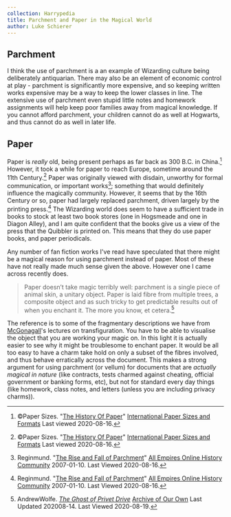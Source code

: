 ```yaml
---
collection: Harrypedia
title: Parchment and Paper in the Magical World
author: Luke Schierer
---
```


## Parchment

I think the use of parchment is a an example of Wizarding culture being
deliberately antiquarian.  There may also be an element of economic control at 
play - parchment is significantly more expensive, and so keeping written works
expensive may be a way to keep the lower classes in line. The extensive use of
parchment even stupid little notes and homework assignments will help keep poor
families away from magical knowledge.  If you cannot afford parchment, your 
children cannot do as well at Hogwarts, and thus cannot do as well in later life.

## Paper

Paper is *really* old, being present perhaps as far back as 300 B.C. in 
China.[^200816-7]  However, it took a while for paper to reach Europe, sometime
around the 11th Century.[^200816-8]  Paper was originally viewed with disdain,
unworthy for formal communication, or important works[^200816-9]; something that
would definitely influence the magically community.  However, it seems that by the
16th Century or so, paper had largely replaced parchment, driven largely by the
printing press.[^200816-10] The Wizarding world does seem to have a sufficient
trade in books to stock at least two book stores (one in Hogsmeade and one in
Diagon Alley), and I am quite confident that the books give us a view of the press
that the Quibbler is printed on.  This means that they do use paper books, and
paper periodicals.

Any number of fan fiction works I've read have speculated that there might be a
magical reason for using parchment instead of paper.  Most of these have not
really made much sense given the above.  However one I came across recently
does.

> Paper doesn’t take magic terribly well: parchment is a single piece of
animal skin, a unitary object. Paper is laid fibre from multiple trees, a
composite object and as such tricky to get predictable results out of when you
enchant it. The more you know, et cetera.[^200819-1]

The reference is to some of the fragmentary descriptions we have from
[McGonagall]'s lectures on transfiguration.  You have to be able to visualise
the object that you are working your magic on.  In this light it is actually
easier to see why it might be troublesome to enchant paper.  It would be all
too easy to have a charm take hold on only a subset of the fibres involved, and
thus behave erratically across the document.  This makes a strong argument for
using parchment (or vellum) for documents that are *actually magical in nature*
(like contracts, tests charmed against cheating, official government or banking
forms, etc), but not for standard every day things (like homework, class notes,
and letters (unless you are including privacy charms)).


[McGonagall]: <../../people/McGonagall/Minerva/>

[Dip pen]: https://en.wikipedia.org/wiki/Dip_pen

[Harry]: <../../people/Potter/Harry_James/>

[Wikipedia]: https://en.wikipedia.org/

[^230804]: citation needed.

[^200819-1]: AndrewWolfe. _[The Ghost of Privet Drive](https://archiveofourown.org/works/21500365)_
    [Archive of Our Own](https://archiveofourown.org) Last Updated 202008-14. Last Viewed 2020-08-19.

[^200816-3]: Sinyk. _[Angry Harry and the Seven](https://www.fanfiction.net/s/9750991)_
    [FanFiction](https://www.fanfiction.net/). Last Updated 2013-10-22. Last Viewed
    2020-08-16.

[^200816-4]: [Wikipedia](https://en.wikipedia.org/).
    "[Dip pen]" Last Edited 2020-07-24. Last Viewed 2020-08-16

[^200816-5]: [Wikipedia](https://en.wikipedia.org/).
    "[Dip pen]" Last Edited 2020-07-24. Last
    Viewed 2020-08-16

[^200816-6]: [Wikipedia](https://en.wikipedia.org/).
    "[Dip pen]" Last Edited 2020-07-24. Last
    Viewed 2020-08-16

[^200816-7]: ©Paper Sizes. "[The History Of Paper](https://www.papersizes.org/paper-history-overview.htm)"
    [International Paper Sizes and Formats](https://www.papersizes.org/) Last viewed 2020-08-16.

[^200816-8]: ©Paper Sizes. "[The History Of Paper](https://www.papersizes.org/paper-history-overview.htm)"
    [International Paper Sizes and Formats](https://www.papersizes.org/) Last viewed
    2020-08-16.

[^200816-9]: Reginmund. "[The Rise and Fall of Parchment](http://www.allempires.com/article/index.php?q=parchment)"
    [All Empires Online History Community](http://www.allempires.com/) 2007-01-10. Last Viewed 2020-08-16.

[^200816-10]: Reginmund. "[The Rise and Fall of Parchment](http://www.allempires.com/article/index.php?q=parchment)"
    [All Empires Online History Community](http://www.allempires.com/) 2007-01-10.
    Last Viewed 2020-08-16.

[^210220-2]: you see this in a number of works, but I currently remember:
    * Shygui. _[A Fateful Walk](https://www.fanfiction.net/s/12150047)_
        [Chapter 8](https://www.fanfiction.net/s/12150047/8/A-Fateful-Walk).
        Updated: 2018-09-05; Published: 2016-09-15; Last Viewed: 2021-02-20.
    * Sinyk. _[Angry Harry and the Seven](https://www.fanfiction.net/s/9750991)_
        [Chapter 7](https://www.fanfiction.net/s/9750991/17/Angry-Harry-and-the-Seven)
        Updated: 2013-10-22; Published: 2013-10-09; Last Viewed 2021-02-20.

